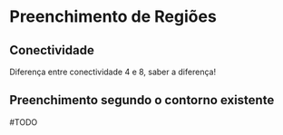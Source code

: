 # Preenchimento de Regiões

## Conectividade

Diferença entre conectividade 4 e 8, saber a diferença!

## Preenchimento segundo o contorno existente

#TODO